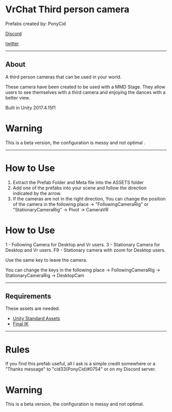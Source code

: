 # VrChat Third person camera

Prefabs created by: PonyCid

[Discord](https://discord.gg/q8MNVqM)

[twitter](https://twitter.com/PonyCid)


----------
## About
A third person cameras that can be used in your world.

These camera have been created to be used with a MMD Stage.
They allow users to see themselves with a third camera and enjoying the dances with a better view.

Built in Unity 2017.4.15f1

# Warning
This is a beta version, the configuration is messy and not optimal .


----------

# How to Use
1. Extract the Prefab Folder and Meta file into the ASSETS folder
2. Add one of the prefabs into your scene and follow the direction indicated by the arrow.
3. If the cameras are not in the right direction, You can change the position of the camera in the following place
    -> "FollowingCameraRig" or "StationaryCameraRig"
      -> Pivot
	      -> CameraVR

# How to Use
1 - Following Camera for Desktop and Vr users.
3 - Stationary Camera for Desktop and Vr users.
F9 - Stationary camera with zoom for Desktop users.

Use the same key to leave the camera.

You can change the keys in the following place
    -> FollowingCameraRig
    -> StationaryCameraRig
    -> DesktopCam


----------
## Requirements

These assets are needed.
* [Unity Standard Assets](https://assetstore.unity.com/packages/essentials/asset-packs/standard-assets-32351)
* [Final IK](https://assetstore.unity.com/packages/tools/animation/final-ik-14290)
-----------------------------------------------------

# Rules
If you find this prefab useful, all I ask is a simple credit somewhere or a "Thanks message" to "cid33(PonyCid)#0754" or on my Discord server.

# Warning
This is a beta version, the configuration is messy and not optimal.

